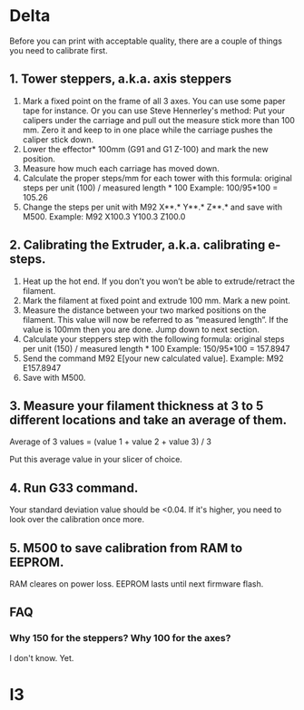 # Delta
Before you can print with acceptable quality, there are a couple of things you need to calibrate first.

## 1. Tower steppers, a.k.a. axis steppers

1) Mark a fixed point on the frame of all 3 axes. You can use some paper tape for instance. Or you can use Steve Hennerley's method: Put your calipers under the carriage and pull out the measure stick more than 100 mm. Zero it and keep to in one place while the carriage pushes the caliper stick down.
2) Lower the effector* 100mm (G91 and G1 Z-100) and mark the new position.
3) Measure how much each carriage has moved down.
4) Calculate the proper steps/mm for each tower with this formula: original steps per unit (100) / measured length * 100
Example: 100/95*100 = 105.26
4) Change the steps per unit with M92 X**.* Y**.* Z**.* and save with M500.
Example: M92 X100.3 Y100.3 Z100.0

## 2. Calibrating the Extruder, a.k.a. calibrating e-steps.

1) Heat up the hot end. If you don’t you won’t be able to extrude/retract the filament.
2) Mark the filament at fixed point and extrude 100 mm. Mark a new point.
3) Measure the distance between your two marked positions on the filament. This value will now be referred to as “measured length”. If the value is 100mm then you are done. Jump down to next section.
4) Calculate your steppers step with the following formula: original steps per unit (150) / measured length * 100
Example: 150/95*100 = 157.8947
5) Send the command M92 E[your new calculated value].
Example: M92 E157.8947
6) Save with M500.

## 3. Measure your filament thickness at 3 to 5 different locations and take an average of them.
Average of 3 values = (value 1 + value 2 + value 3) / 3

Put this average value in your slicer of choice.

## 4. Run G33 command.
Your standard deviation value should be <0.04. If it's higher, you need to look over the calibration once more.

## 5. M500 to save calibration from RAM to EEPROM.
RAM cleares on power loss. EEPROM lasts until next firmware flash.

## FAQ
### Why 150 for the steppers? Why 100 for the axes?
I don't know. Yet.

# I3
